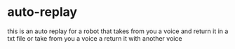 # auto-replay
this is an auto replay for a robot that takes from you a voice and return it in a txt file or take from you a voice a return it  with another voice 
